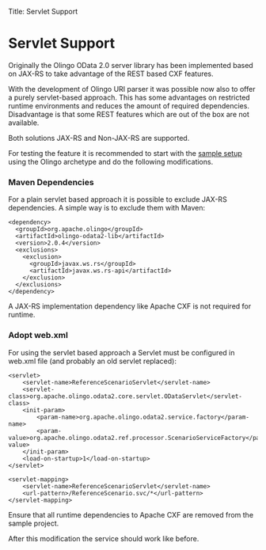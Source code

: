 Title: Servlet Support

# Servlet Support

Originally the Olingo OData 2.0 server library has been implemented
based on JAX-RS to take advantage of the REST based CXF features.

With the development of Olingo URI parser it was possible now also
to offer a purely servlet-based approach. This has some advantages
on restricted runtime environments and reduces the amount of
required dependencies. Disadvantage is that some REST features
which are out of the box are not available.

Both solutions JAX-RS and Non-JAX-RS are supported.

For testing the feature it is recommended to start with the
[sample setup](/doc/odata2/sample-setup.html) using the Olingo archetype and do the following 
modifications.

### Maven Dependencies

For a plain servlet based approach it is possible to exclude JAX-RS
dependencies. A simple way is to exclude them with Maven:

    <dependency>
      <groupId>org.apache.olingo</groupId>
      <artifactId>olingo-odata2-lib</artifactId>
      <version>2.0.4</version>
      <exclusions>
        <exclusion>
          <groupId>javax.ws.rs</groupId>
          <artifactId>javax.ws.rs-api</artifactId>
        </exclusion>
      </exclusions>
    </dependency>

A JAX-RS implementation dependency like Apache CXF is not required
for runtime.

### Adopt web.xml

For using the servlet based approach a Servlet must be configured in web.xml file (and probably an old servlet replaced):

    <servlet>
        <servlet-name>ReferenceScenarioServlet</servlet-name>
        <servlet-class>org.apache.olingo.odata2.core.servlet.ODataServlet</servlet-class>
        <init-param>
            <param-name>org.apache.olingo.odata2.service.factory</param-name>
            <param-value>org.apache.olingo.odata2.ref.processor.ScenarioServiceFactory</param-value>
        </init-param>
        <load-on-startup>1</load-on-startup>
    </servlet>

    <servlet-mapping>
        <servlet-name>ReferenceScenarioServlet</servlet-name>
        <url-pattern>/ReferenceScenario.svc/*</url-pattern>
    </servlet-mapping>


Ensure that all runtime dependencies to Apache CXF are removed from the sample project.

After this modification the service should work like before.
